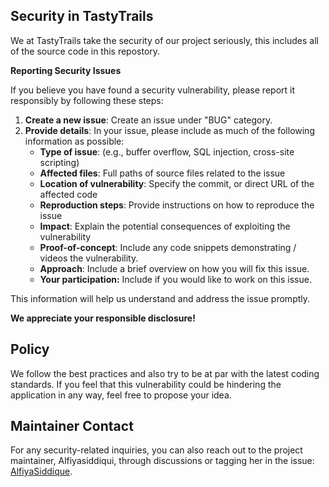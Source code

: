 ## Security in TastyTrails

We at TastyTrails take the security of our project seriously, this includes all of the source code in this repostory.

**Reporting Security Issues**

If you believe you have found a security vulnerability, please report it responsibly by following these steps:

1. **Create a new issue**:  Create an issue under "BUG" category.
2. **Provide details**: In your issue, please include as much of the following information as possible:
   * **Type of issue**: (e.g., buffer overflow, SQL injection, cross-site scripting)
   * **Affected files**: Full paths of source files related to the issue
   * **Location of vulnerability**: Specify the  commit, or direct URL of the affected code
   * **Reproduction steps**: Provide instructions on how to reproduce the issue
   * **Impact**: Explain the potential consequences of exploiting the vulnerability
   * **Proof-of-concept**: Include any code snippets demonstrating / videos the vulnerability.
   * **Approach**: Include a brief overview on how you will fix this issue.
   * **Your participation:** Include if you would like to work on this issue.

This information will help us understand and address the issue promptly.

**We appreciate your responsible disclosure!**

## Policy

We follow the best practices and also try to be at par with the latest coding standards. If you feel that this vulnerability could be hindering the application in any way, feel free to propose your idea.

## Maintainer Contact

For any security-related inquiries, you can also reach out to the project maintainer, Alfiyasiddiqui, through discussions or tagging her in the issue: [AlfiyaSiddique](https://github.com/AlfiyaSiddique).
